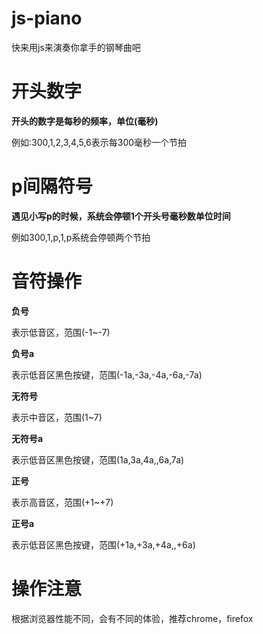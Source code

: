 # js-piano
快来用js来演奏你拿手的钢琴曲吧
<h1>开头数字</h1>
	<strong>开头的数字是每秒的频率，单位(毫秒)</strong>
	<p>例如:300,1,2,3,4,5,6表示每300毫秒一个节拍</p>
	<h1>p间隔符号</h1>
	<strong>遇见小写p的时候，系统会停顿1个开头号毫秒数单位时间</strong>
	<p>例如300,1,p,1,p系统会停顿两个节拍</p>
	<h1>音符操作</h1>
	<strong>负号</strong>
	<p>表示低音区，范围(-1~-7)</p>
	<strong>负号a</strong>
	<p>表示低音区黑色按键，范围(-1a,-3a,-4a,-6a,-7a)</p>
	<strong>无符号</strong>
	<p>表示中音区，范围(1~7)</p>
	<strong>无符号a</strong>
	<p>表示低音区黑色按键，范围(1a,3a,4a,,6a,7a)</p>
	<strong>正号</strong>
	<p>表示高音区，范围(+1~+7)</p>
	<strong>正号a</strong>
	<p>表示低音区黑色按键，范围(+1a,+3a,+4a,,+6a)</p>
	<h1>操作注意</h1>
	<p>根据浏览器性能不同，会有不同的体验，推荐chrome，firefox</p>
